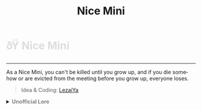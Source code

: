 ﻿---
lang: en-US
title: Nice Mini
prev: MiniEvil
next: Requiter
---

# <font color="#dddddd">ðŸ <b>Nice Mini</b></font> <Badge text="Basic" type="tip" vertical="middle"/>
---

As a Nice Mini, you can't be killed until you grow up, and if you die somehow or are evicted from the meeting before you grow up, everyone loses.

> Idea & Coding: [LezaiYa](#)

<details>
<summary><b><font color=gray>Unofficial Lore</font></b></summary>

Placeholder: This role is a ROLE OH EM GOSH
> Submitted by: Member
</details>
